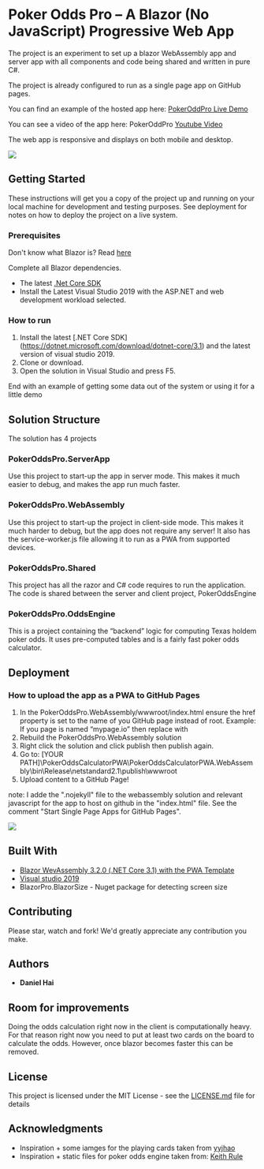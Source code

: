 # Poker Odds Pro – A Blazor (No JavaScript) Progressive Web App

The project is an experiment to set up a blazor WebAssembly app and server app with all components and code being shared and written in pure C#. 

The project is already configured to run as a single page app on GitHub pages. 

You can find an example of the hosted app here: [PokerOddPro Live Demo](https://dyh1213.github.io/PokerOddsPro.io/)

You can see a video of the app here: PokerOddPro [Youtube Video](https://www.youtube.com/watch?v=YEwy2yhG9P4)

The web app is responsive and displays on both mobile and desktop.

![](concept.png)

## Getting Started

These instructions will get you a copy of the project up and running on your local machine for development and testing purposes. See deployment for notes on how to deploy the project on a live system.

### Prerequisites
Don't know what Blazor is? Read [here](https://docs.microsoft.com/en-us/aspnet/core/blazor)

Complete all Blazor dependencies.

- The latest [.Net Core SDK](https://dotnet.microsoft.com/download/dotnet-core/3.1)
- Install the Latest Visual Studio 2019 with the ASP.NET and web development workload selected.

### How to run
1. Install the latest [.NET Core SDK] (https://dotnet.microsoft.com/download/dotnet-core/3.1) and the latest version of visual studio 2019.
2. Clone or download.
3. Open the solution in Visual Studio and press F5.

End with an example of getting some data out of the system or using it for a little demo

## Solution Structure

The solution has 4 projects

### PokerOddsPro.ServerApp

Use this project to start-up the app in server mode. This makes it much easier to debug, and makes the app run much faster.

### PokerOddsPro.WebAssembly

Use this project to start-up the project in client-side mode. This makes it much harder to debug, but the app does not require any server! It also has the service-worker.js file allowing it to run as a PWA from supported devices.

### PokerOddsPro.Shared

This project has all the razor and C# code requires to run the application. The code is shared between the server and client project, 
PokerOddsEngine

### PokerOddsPro.OddsEngine

This is a project containing the “backend” logic for computing Texas holdem poker odds. It uses pre-computed tables and is a fairly fast poker odds calculator.

## Deployment

### How to upload the app as a PWA to GitHub Pages

1.	In the PokerOddsPro.WebAssembly/wwwroot/index.html ensure the href property is set to the name of you GitHub page instead of root. Example: If you page is named “mypage.io” then replace <base href="/" /> with <base href="/blazorAppTest.io/" />
2.	Rebuild the PokerOddsPro.WebAssembly solution
3.	Right click the solution and click publish then publish again.
4.	Go to: [YOUR PATH]\PokerOddsCalculatorPWA\PokerOddsCalculatorPWA.WebAssembly\bin\Release\netstandard2.1\publish\wwwroot
5.	Upload content to a GitHub Page!

note: I adde the ".nojekyll" file to the webassembly solution and relevant javascript for the app to host on github in the "index.html" file. See the comment "Start Single Page Apps for GitHub Pages".

![](animation.gif)


## Built With

* [Blazor WevAssembly 3.2.0 (.NET Core 3.1) with the PWA Template](https://dotnet.microsoft.com/download/dotnet-core/3.1)
* [Visual studio 2019](https://visualstudio.microsoft.com/downloads/)
* BlazorPro.BlazorSize - Nuget package for detecting screen size
## Contributing

Please star, watch and fork! We'd greatly appreciate any contribution you make. 

## Authors

* **Daniel Hai**

## Room for improvements

Doing the odds calculation right now in the client is computationally heavy. For that reason right now you need to put at least two cards on the board to calculate the odds. However, once blazor becomes faster this can be removed. 

## License

This project is licensed under the MIT License - see the [LICENSE.md](LICENSE.md) file for details

## Acknowledgments

* Inspiration + some iamges for the playing cards taken from [yyjhao](https://github.com/yyjhao/html5-hearts)  
* Inspiration + static files for poker odds engine taken from: [Keith Rule](https://www.codeproject.com/Articles/12279/Fast-Texas-Holdem-Hand-Evaluation-and-Analysis)  

